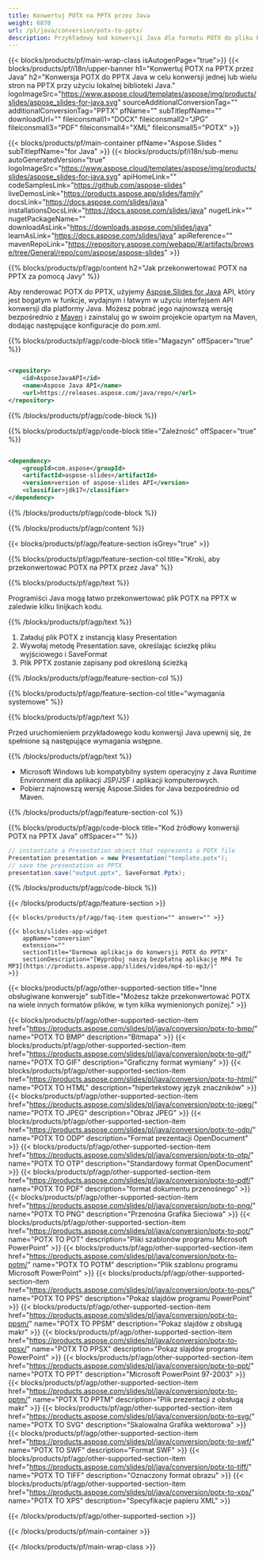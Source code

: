 ```yaml
---
title: Konwertuj POTX na PPTX przez Java
weight: 6870
url: /pl/java/conversion/potx-to-pptx/ 
description: Przykładowy kod konwersji Java dla formatu POTX do pliku PPTX. Użyj tego przykładowego kodu, aby wyeksportować prezentacje PowerPoint i OpenOffice do PPTX w dowolnej aplikacji internetowej lub aplikacji opartej na Javie.
---
```


{{< blocks/products/pf/main-wrap-class isAutogenPage="true">}}
{{< blocks/products/pf/i18n/upper-banner h1="Konwertuj POTX na PPTX przez Java" h2="Konwersja POTX do PPTX Java w celu konwersji jednej lub wielu stron na PPTX przy użyciu lokalnej biblioteki Java." logoImageSrc="https://www.aspose.cloud/templates/aspose/img/products/slides/aspose_slides-for-java.svg" sourceAdditionalConversionTag="" additionalConversionTag="PPTX" pfName="" subTitlepfName="" downloadUrl="" fileiconsmall1="DOCX" fileiconsmall2="JPG" fileiconsmall3="PDF" fileiconsmall4="XML" fileiconsmall5="POTX" >}}

{{< blocks/products/pf/main-container pfName="Aspose.Slides " subTitlepfName="for Java" >}}
{{< blocks/products/pf/i18n/sub-menu autoGeneratedVersion="true" logoImageSrc="https://www.aspose.cloud/templates/aspose/img/products/slides/aspose_slides-for-java.svg" apiHomeLink="" codeSamplesLink="https://github.com/aspose-slides" liveDemosLink="https://products.aspose.app/slides/family" docsLink="https://docs.aspose.com/slides/java" installationsDocsLink="https://docs.aspose.com/slides/java" nugetLink="" nugetPackageName="" downloadAsLink="https://downloads.aspose.com/slides/java" learnAsLink="https://docs.aspose.com/slides/java" apiReference="" mavenRepoLink="https://repository.aspose.com/webapp/#/artifacts/browse/tree/General/repo/com/aspose/aspose-slides" >}}

{{% blocks/products/pf/agp/content h2="Jak przekonwertować POTX na PPTX za pomocą Javy" %}}

 Aby renderować POTX do PPTX, użyjemy
 [Aspose.Slides for Java](https://products.aspose.com/slides/pl/java)
 API, który jest bogatym w funkcje, wydajnym i łatwym w użyciu interfejsem API konwersji dla platformy Java. Możesz pobrać jego najnowszą wersję bezpośrednio z
 [Maven](https://repository.aspose.com/webapp/#/artifacts/browse/tree/General/repo/com/aspose/aspose-slides)
 i zainstaluj go w swoim projekcie opartym na Maven, dodając następujące konfiguracje do pom.xml.

{{% blocks/products/pf/agp/code-block title="Magazyn" offSpacer="true" %}}

```xml

<repository>
    <id>AsposeJavaAPI</id>
    <name>Aspose Java API</name>
    <url>https://releases.aspose.com/java/repo/</url>
</repository>

```

{{% /blocks/products/pf/agp/code-block %}}

{{% blocks/products/pf/agp/code-block title="Zależność" offSpacer="true" %}}

```xml

<dependency>
    <groupId>com.aspose</groupId>
    <artifactId>aspose-slides</artifactId>
    <version>version of aspose-slides API</version>
    <classifier>jdk17</classifier>
</dependency>
```

{{% /blocks/products/pf/agp/code-block %}}

{{% /blocks/products/pf/agp/content %}}

{{< blocks/products/pf/agp/feature-section isGrey="true" >}}

{{% blocks/products/pf/agp/feature-section-col title="Kroki, aby przekonwertować POTX na PPTX przez Java" %}}

{{% blocks/products/pf/agp/text %}}

 Programiści Java mogą łatwo przekonwertować plik POTX na PPTX w zaledwie kilku linijkach kodu.

{{% /blocks/products/pf/agp/text %}}

1. Załaduj plik POTX z instancją klasy Presentation
1. Wywołaj metodę Presentation.save, określając ścieżkę pliku wyjściowego i SaveFormat
1. Plik PPTX zostanie zapisany pod określoną ścieżką

{{% /blocks/products/pf/agp/feature-section-col %}}

{{% blocks/products/pf/agp/feature-section-col title="wymagania systemowe" %}}

{{% blocks/products/pf/agp/text %}}

 Przed uruchomieniem przykładowego kodu konwersji Java upewnij się, że spełnione są następujące wymagania wstępne.

{{% /blocks/products/pf/agp/text %}}

- Microsoft Windows lub kompatybilny system operacyjny z Java Runtime Environment dla aplikacji JSP/JSF i aplikacji komputerowych.
- Pobierz najnowszą wersję Aspose.Slides for Java bezpośrednio od Maven.

{{% /blocks/products/pf/agp/feature-section-col %}}

{{% blocks/products/pf/agp/code-block title="Kod źródłowy konwersji POTX na PPTX Java" offSpacer="" %}}

```cs
// instantiate a Presentation object that represents a POTX file
Presentation presentation = new Presentation("template.potx");
// save the presentation as PPTX
presentation.save("output.pptx", SaveFormat.Pptx);   

```

{{% /blocks/products/pf/agp/code-block %}}

{{< /blocks/products/pf/agp/feature-section >}}

    {{< blocks/products/pf/agp/faq-item question="" answer="" >}}
 

<!-- aboutfile Starts -->

<!-- aboutfile Ends -->

    {{< blocks/slides-app-widget 
        appName="conversion"
        extension=""
        sectionTitle="Darmowa aplikacja do konwersji POTX do PPTX" 
        sectionDescription="[Wypróbuj naszą bezpłatną aplikację MP4 To MP3](https://products.aspose.app/slides/video/mp4-to-mp3/)" 
    >}}
    
{{< blocks/products/pf/agp/other-supported-section title="Inne obsługiwane konwersje" subTitle="Możesz także przekonwertować POTX na wiele innych formatów plików, w tym kilka wymienionych poniżej." >}}

{{< blocks/products/pf/agp/other-supported-section-item href="https://products.aspose.com/slides/pl/java/conversion/potx-to-bmp/" name="POTX TO BMP" description="Bitmapa" >}}
{{< blocks/products/pf/agp/other-supported-section-item href="https://products.aspose.com/slides/pl/java/conversion/potx-to-gif/" name="POTX TO GIF" description="Graficzny format wymiany" >}}
{{< blocks/products/pf/agp/other-supported-section-item href="https://products.aspose.com/slides/pl/java/conversion/potx-to-html/" name="POTX TO HTML" description="hipertekstowy język znaczników" >}}
{{< blocks/products/pf/agp/other-supported-section-item href="https://products.aspose.com/slides/pl/java/conversion/potx-to-jpeg/" name="POTX TO JPEG" description="Obraz JPEG" >}}
{{< blocks/products/pf/agp/other-supported-section-item href="https://products.aspose.com/slides/pl/java/conversion/potx-to-odp/" name="POTX TO ODP" description="Format prezentacji OpenDocument" >}}
{{< blocks/products/pf/agp/other-supported-section-item href="https://products.aspose.com/slides/pl/java/conversion/potx-to-otp/" name="POTX TO OTP" description="Standardowy format OpenDocument" >}}
{{< blocks/products/pf/agp/other-supported-section-item href="https://products.aspose.com/slides/pl/java/conversion/potx-to-pdf/" name="POTX TO PDF" description="format dokumentu przenośnego" >}}
{{< blocks/products/pf/agp/other-supported-section-item href="https://products.aspose.com/slides/pl/java/conversion/potx-to-png/" name="POTX TO PNG" description="Przenośna Grafika Sieciowa" >}}
{{< blocks/products/pf/agp/other-supported-section-item href="https://products.aspose.com/slides/pl/java/conversion/potx-to-pot/" name="POTX TO POT" description="Pliki szablonów programu Microsoft PowerPoint" >}}
{{< blocks/products/pf/agp/other-supported-section-item href="https://products.aspose.com/slides/pl/java/conversion/potx-to-potm/" name="POTX TO POTM" description="Plik szablonu programu Microsoft PowerPoint" >}}
{{< blocks/products/pf/agp/other-supported-section-item href="https://products.aspose.com/slides/pl/java/conversion/potx-to-pps/" name="POTX TO PPS" description="Pokaz slajdów programu PowerPoint" >}}
{{< blocks/products/pf/agp/other-supported-section-item href="https://products.aspose.com/slides/pl/java/conversion/potx-to-ppsm/" name="POTX TO PPSM" description="Pokaz slajdów z obsługą makr" >}}
{{< blocks/products/pf/agp/other-supported-section-item href="https://products.aspose.com/slides/pl/java/conversion/potx-to-ppsx/" name="POTX TO PPSX" description="Pokaz slajdów programu PowerPoint" >}}
{{< blocks/products/pf/agp/other-supported-section-item href="https://products.aspose.com/slides/pl/java/conversion/potx-to-ppt/" name="POTX TO PPT" description="Microsoft PowerPoint 97-2003" >}}
{{< blocks/products/pf/agp/other-supported-section-item href="https://products.aspose.com/slides/pl/java/conversion/potx-to-pptm/" name="POTX TO PPTM" description="Plik prezentacji z obsługą makr" >}}
{{< blocks/products/pf/agp/other-supported-section-item href="https://products.aspose.com/slides/pl/java/conversion/potx-to-svg/" name="POTX TO SVG" description="Skalowalna Grafika wektorowa" >}}
{{< blocks/products/pf/agp/other-supported-section-item href="https://products.aspose.com/slides/pl/java/conversion/potx-to-swf/" name="POTX TO SWF" description="Format SWF" >}}
{{< blocks/products/pf/agp/other-supported-section-item href="https://products.aspose.com/slides/pl/java/conversion/potx-to-tiff/" name="POTX TO TIFF" description="Oznaczony format obrazu" >}}
{{< blocks/products/pf/agp/other-supported-section-item href="https://products.aspose.com/slides/pl/java/conversion/potx-to-xps/" name="POTX TO XPS" description="Specyfikacje papieru XML" >}}

{{< /blocks/products/pf/agp/other-supported-section >}}

{{< /blocks/products/pf/main-container >}}
    
{{< /blocks/products/pf/main-wrap-class >}}